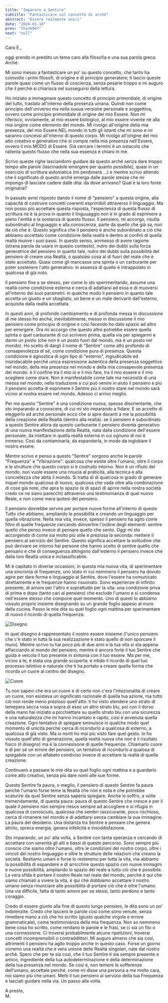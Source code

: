 ```yaml
---
title: "Imparare a Sentire"
subtitle: "Fantasticare sul concetto di archè"
abstract: "Essere realmente unici"
date: "2024-01-18"
prev: "think047"
next: "null"
---
```


Caro E.,  

oggi prendo in prestito un tema caro alla filosofia e una sua parola greca: Arché.  

Mi sono messo a fantasticare un po' su questo concetto, che tanto ha coinvolto i primi filosofi, di origine e di principio generatore; ti lascio queste parole quasi come un flusso di coscienza, senza pesarle troppo e mi auguro che il perché si chiarisca nel susseguirsi della lettura.  

Ho iniziato a immaginare questo concetto di principio primordiale, di origine del tutto, traslato all'interno della presenza umana. Quindi non come principio dell'universo ma nella suuua versione personale e soggettiva, ovvero come principio primordiale di origine del mio Essere. Non mi riferisco, ovviamente, al mio essere biologico, al mio essere vivente nè alla mia origine come elemento del mondo. Mi rivolgo all'origine della mia presenza, del mio Essere NEL mondo in tutti gli istanti che mi sono e mi saranno concessi all'interno di questo corpo. Mi rivolgo all'origine del mio atto creativo e generativo che si compie nella mia presenza nell'Essere, ovvero il mio MODO di Essere. Già cercare i termini è un ostacolo che rallenta questo flusso che nella sua essenza è chiaro in me.  

Scrivo queste righe lasciandomi guidare da questo arché senza dare troppo tempo alle parole (lascinadole emergere per quanto possibile), quasi in un esercizio di scrittura automatica (mi perdonerà ...) e mentre scrivo attendo che il significato di questo arché emerga dalle parole stesse che mi impongo di lasciare cadere dalle dita: da dove arrivano? Qual è la loro fonte originaria? 

In passato avrei risposto dando il nome di "pensiero" a questa origine, alla capacità di costruire concetti coerenti esprimibili attraverso il linguaggio. Ma non posso più accettare questa risposta, l'esperienza di questa flusso di scrittura ne è la prova in quanto il linguuaggio non è in grado di esprimere a pieno l'entità e la sostanza di questo flusso. Il pensiero, mi accorgo, risulta subordinato al linguaggio e alla conoscenza, parte da quello che già sa, non da ciò che è. Questo significa che il pensiero è anche subordinato a ciò che abbiamo accettato come condizione della realtà e dentro ai confini di quella realtà muove i suoi passi. In questo senso, ammesso di avere ragione (strana parola da usare in questo contesto), nutro dei dubbi sulla forza generatrice del pensiero in quanto tale, nutro dei dubbi sulla possibilità del pensiero di creare una Realtà, o qualsiasi cosa al di fuori del reale che è stato accettato. Quasi come gli mancasse una spinta o un carburante per poter sostenere l'atto generativo: in assenza di quello è intrappolato in qualcosa di già noto.  

Il pensiero fine a se stesso, per come lo sto sperimentando, assume una realtà come condizione esterna e cerca di adattarsi ad essa e di muoversi all'interno dei suoi parametri: in qualche modo il pensiero in quanto tale accetta un giusto e un sbagliato, un bene e un male derivanti dall'esterno, acquisita dalla realtà accettata.  

In questi anni, di profondo cambiamento e di profonda messa in discussione di me stesso ho anche, inevitabilmente, messo in discussione il mio pensiero come principio di origine e così facendo ho dato spazio ad altro per emergere. Ora mi accorgo che questo altro potrebbe essere quella spinta o quel carburante di cui scrivevo prima, quella via per spiegarmi e darmi un posto (che non è un posto fuori dal mondo, ma è un posto nel mondo). Ho scelto di dargli il nome di "Sentire" come atto profondo di consapevolezza di sé, come condizione pura di presenza. Questa condizione è agnostica di ogni tipo di "esterno", ingiudicabile ed insindacabile perché unica espresisone autentica della presenza soggettiva nel mondo, della mia presenza nel mondo e della mia consapevole presenza del mondo: è il confine tra il mio io e il mio fare, tra il mio essere e il mio scegliere come stare. Non è manifestabile come tale ma necessità di una messa nel mondo, nella traduzione a cui può venire in aiuto il pensiero e più il pensiero accetta di esprimere il Sentire più il nostro stare nel mondo sarà vicino al nostra essere nel mondo. Adesso ci arrivo meglio.  

Per me questo "Sentire" è una condizione nuova, spesso disorientante, che sto imparando a conoscere, di cui mi sto imparando a fidare. E se accetto di eleggerlo ad archè personale ecco che si apre davanti a me la possibilità della creazione della Realtà (dentro alla realtà): se il pensiero è subordinato a questo Sentire allora da questo carburante il pensiero diventa generativo di una nuova manifestazione della Realtà, nata dalla condizione dell'essere personale, da iniettare in quella realtà esterna in cui ognuno di noi è immerso. Così da contaminarla, da espanderla, in modo da inglobare il nostro essere.  

Mentre scrivo e penso a questo "Sentire" sorgono anche le parole "Frequenza" e "Vibrazione": qualcosa che esiste oltre l'umano, oltre il corpo e le strutture che questo corpo si è costruito intorno. Non è un rifiuto del mondo, non vuole essere una rinucia al praticità, alla tecnica e alla concretezza che abita il mondo. Si tratta di di qualcosa in grado di generare inquel mondo qualcosa di nuovo, qualcosa che vada oltre alla combinazione di cose già note, che apra lo spazio (e di spazi di aprire nella nostra società credo ce ne siano parecchi) attraverso una testimonianza di quel nuovo Reale, e non come mera ipotesi del pensiero.  

Il pensiero dovrebbe servire per portare nuove forme all'interno di questo Tutto che abitiamo, ampliando le possibilità e creando un linguaggio per quella vibrazione. Nella mia vita, invece, spesso il pensiero ha agito come filtro di quelle frequenze cercando diinvertire l'ordine degli elementi: sentire quello che penso invece di pensare quello che sento. Oggi mi sto accorgendo di come sia molto più utile e preziosa la seconda: mettere il pensiero al servizio del Sentire. Questo significa accettare la solitudine che può derivare se intorno hai persone che hanno scelto di sentire quello che pensano e che di conseguenza attingono dall'esterno il pensiero invece che dalla loro Realtà unica e inclassificabile.  

Mi è capitato in diverse occasioni, in questa mia nuova vita, di sperimentare una sincronia di frequenze, uno stato in cui nemmeno il pensiero ha dovuto agire per dare forma e linguaggio al Sentire, dove l'essere ha comunicato direttamente e le frequenze hanno risuonato. Sono esperienze di infinito presente, di amore per l'altro e soprattutto per la vita: una condizione priva di prima e dopo (tanto cari al pensiero) che esclude l'umano e si condensa nell'essere stesso che compone quel momento. Uno di questi lo abbiamo vissuto proprio insieme disegnando su un grande foglio appeso al muro della cucina. Passo le mie dita su quel foglio ogni mattina per sperimentare di nuovo il ricordo di quella frequenza.  

![Disegno](/images/think461.jpeg "Disegno")

In quel disegno è rappresentato il nostro essere inisieme (l'unico pensiero che c'è stato in tutta la sua realizzazione è stato quello di non sporcare il muro). Mentre scrivo tu hai poco più di due anni e la tua vita si sta appena affacciando al mondo del pensiero, mentre è ancora forte il tuo Sentire che guida e veicola il tuo presente in sintonia con il tuo essere. Ma per me, vicino a te, è stata una grande scoperta: è nitido il ricordo di quel tuo processo istintivo e naturale che ti ha portato a creare quella forma che ricorda un cuore al centro del disegno.  

![Cuore](/images/think462.jpeg "Cuore")

Tu non sapevi che era un cuore e di certo non c'era l'intezionalità di creare un cuore, non esisteva un significato razionale di quella tua azione, ma tutto ciò non rende meno prezioso quell'atto: ti ho visto stendere uno strato di temepera secca rosa e sopra di esso un altro strato blu, poi con il dorso della mano hai iniziato a picchiettare su quello strato blu con una sicurezza e una naturalezza che mi hanno incantato e rapito, così è avvenuta quella creazione. Ogni tentativo di spiegare sminuisce in qualche modo quel momento di unicità perchè cerca di ricondurlo a qualcosa di esterno, a qualcosa di già visto. Ma io nonti ho mai più visto fare quel gesto. Io ho vissuto quell'atto di generazione, quella realtà nuova che non è il risultato fisico (il disegno) ma è la connesisone di quelle frequenze. Chiamarlo cuore è di per sè un errore del pensiero, un tentativo di ricondurlo a qualosa di spiegabile con un alfabeto condiviso invece di accettare la realtà di quella creazione.  

Continuerò a passare le mie dita su quel foglio ogni mattina e a guardarlo come atto creativo, senza più dare nomi alle sue forme.  

Questo Sentire fa paura, o meglio, il pensiero di questo Sentire fa paura perchè l'umano forse teme la Realtà che non è nota e che potrebbe scaturire da quel Sentire senza saperla spiegare. Anche io soffro, a volte tremendamente, di questa paura: paura di questo Sentire che cresce e per il quale il pensiero non sempre riesce sempre ad accogliere e si rifugia in qualcosa di conosciuto, qualcosa che sembri rassicurante, poco rischioso, cerca di rimanere nel mondo e di adattarsi senza cambiare la sua immagine. La paura del desiderio. Una distanza tra Sentire e pensare che genera attrito, spreca energia, genera infelicità e insoddisfazione.  

Sto imparando, un po' alla volta, a Sentire con tanta speranza e cercando di accettare con serenità gli alti e bassi di questo percorso. Sono sempre più conscio che siamo oltre l'umano, oltre le condizioni del nostro corpo, oltre i vincoli del nostro linguaggio e oltre le strutture delle relazioni che creano la società. Restiamo umani e forse lo resteremo per tutta la vita, ma abbiamo la possibilità di espandere e di arricchire questo spazio con nuove immagini e nuove possibilità, ampliando lo spazio del reale a tutto ciò che è possibile. La vera sfida è portare il nostro Reale nel reale del mondo, perchè è qui che siamo chiamati a vivere la vita, è qui che dobbiamo accettare il nostro umano senza rinunciare alle possiiblità di portare ciò che è oltre l'umano. Una via difficile, fatta di tanto amore per se stessi, tanto perdono e tanto coraggio.  

Credo di essere giunto alla fine di questo lungo pensiero, le dita sono un po' indolenzite. Credo che lascerò le parole così come sono venute, senza rimettere mano a ciò che ho scritto (giusto qualche virgola e errore grammaticale), come testimonianza della mia frequenza. Non so nemmeno bene cosa ho scritto, come rendano le parole e le frasi, se ci sia un filo o una connessione. Ci troverai probabilmente alcune ripetizioni, troverai concetti incomprensibili o contraddittori. Mi auguro almeno che sia così, altrimenti il pensiero ha agito troppo anche in questo caso. Forse un giorno vivremo una realtà che è vera unione delle Realtà singolari, nate dal nostro archè. Spero che per te sia così, che il tuo Sentire ti sia sempre presente e amico, ingrediente della tua autodeterminazione e della determinazione della tua presenza nel mondo. Se così è, non temere le sofferenze dell'umano, accettale perché, come mi disse una persona a me molto cara, noi siamo più che umani. Metti il tuo pensiero al servizio della tua Frequenza e lasciati guidare nella via. Un passo alla volta.  

A presto,  
M.


